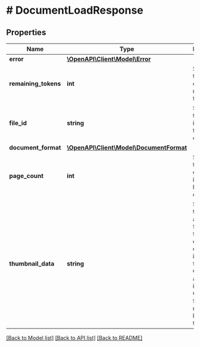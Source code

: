 # # DocumentLoadResponse

## Properties

Name | Type | Description | Notes
------------ | ------------- | ------------- | -------------
**error** | [**\OpenAPI\Client\Model\Error**](Error.md) |  | [optional] 
**remaining_tokens** | **int** | Specifies the number of remaining tokens. | [optional] 
**file_id** | **string** | Specifies the file identifier of the loaded document. | [optional] [readonly] 
**document_format** | [**\OpenAPI\Client\Model\DocumentFormat**](DocumentFormat.md) |  | [optional] 
**page_count** | **int** | Specifies the number of pages into the loaded document. | [optional] [readonly] 
**thumbnail_data** | **string** | Specifies the data of a thumbnail from the first page of the document, in PNG format. Only applicable if the GetPreview field of the request has been set to true. | [optional] [readonly] 

[[Back to Model list]](../../README.md#documentation-for-models) [[Back to API list]](../../README.md#documentation-for-api-endpoints) [[Back to README]](../../README.md)


